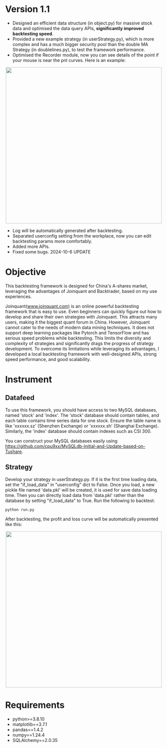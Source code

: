 # Version 1.1
- Designed an efficient data structure (in object.py) for massive stock data and optimised the data query APIs, **significantly improved backtesting speed**.
- Provided a new example strategy (in userStrategy.py), which is more complex and has a much bigger security pool than the double MA Strategy (in doublelines.py), to test the framework performance.
- Optimised the Recorder module, now you can see details of the point if your mouse is near the pnl curves. Here is an example:
<p align="center">
  <img src ="https://github.com/cpu9xx/LiquidQuant-backtest-framework/blob/main/userstrategypnl.png"/, width=500>
</p>

- Log will be automatically generated after backtesting.
- Separated userconfig setting from the workplace, now you can edit backtesting params more comfortably.
- Added more APIs.
- Fixed some bugs.
2024-10-6 UPDATE

# Objective
This backtesting framework is designed for China's A-shares market, leveraging the advantages of Joinquant and Backtrader, based on my use experiences.

Joinquant(www.joinquant.com) is an online powerful backtesting framework that is easy to use. Even beginners can quickly figure out how to develop and share their own strategies with Joinquant. This attracts many users, making it the biggest quant forum in China. However, Joinquant cannot cater to the needs of modern data mining techniques. It does not support deep learning packages like Pytorch and TensorFlow and has serious speed problems while backtesting. This limits the diversity and complexity of strategies and significantly drags the progress of strategy development. To overcome its limitations while leveraging its advantages, I developed a local backtesting framework with well-designed APIs, strong speed performance, and good scalability.

# Instrument
## Datafeed
To use this framework, you should have access to two MySQL databases, named 'stock' and 'index'. The 'stock' database should contain tables, and each table contains time series data for one stock. Ensure the table name is like 'xxxxxx.sz' (Shenzhen Exchange) or 'xxxxxx.sh' (Shanghai Exchange). Similarly, the 'index' database should contain indexes such as CSI 300.

You can construct your MySQL databases easily using https://github.com/cpu9xx/MySQLdb-Initial-and-Update-based-on-Tushare.

## Strategy
Develop your strategy in userStrategy.py. If it is the first time loading data, set the "if_load_data" in "userconfig" dict to False. Once you load, a new pickle file named 'data.pkl' will be created, it is used for save data loading time. Then you can directly load data from 'data.pkl' rather than the database by setting "if_load_data" to True. Run the following to backtest:
```
python run.py
```

After backtesting, the profit and loss curve will be automatically presented like this:
<p align="center">
  <img src ="https://github.com/cpu9xx/LiquidQuant-backtest-framework/blob/main/doubleMApnl.png"/, width=500>
</p>


# Requirements 
- python>=3.8.10
- matplotlib==3.7.1
- pandas==1.4.2
- numpy==1.24.4
- SQLAlchemy==2.0.35


